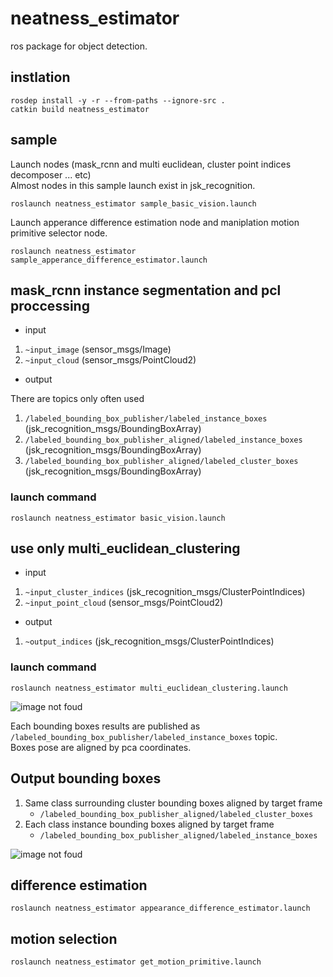 # neatness_estimator

ros package for object detection.

## instlation
```
rosdep install -y -r --from-paths --ignore-src .
catkin build neatness_estimator
```

## sample
Launch nodes (mask_rcnn and multi euclidean, cluster point indices decomposer ... etc)\
Almost nodes in this sample launch exist in jsk_recognition.
```
roslaunch neatness_estimator sample_basic_vision.launch
```

Launch apperance difference estimation node and maniplation motion primitive selector node.
```
roslaunch neatness_estimator sample_apperance_difference_estimator.launch
```


## mask_rcnn instance segmentation and pcl proccessing
 - input
 1. `~input_image` (sensor_msgs/Image)
 2. `~input_cloud` (sensor_msgs/PointCloud2)

 - output

 There are topics only often used
 1. `/labeled_bounding_box_publisher/labeled_instance_boxes` (jsk_recognition_msgs/BoundingBoxArray)
 2. `/labeled_bounding_box_publisher_aligned/labeled_instance_boxes` (jsk_recognition_msgs/BoundingBoxArray)
 3. `/labeled_bounding_box_publisher_aligned/labeled_cluster_boxes` (jsk_recognition_msgs/BoundingBoxArray)

### launch command
```
roslaunch neatness_estimator basic_vision.launch
```

## use only multi_euclidean_clustering
 - input
 1. `~input_cluster_indices` (jsk_recognition_msgs/ClusterPointIndices)
 2. `~input_point_cloud` (sensor_msgs/PointCloud2)

 - output
 1. `~output_indices` (jsk_recognition_msgs/ClusterPointIndices)

### launch command
```
roslaunch neatness_estimator multi_euclidean_clustering.launch
```

![image not foud](./neatness_estimator/images/clustering_processing1.png)

Each bounding boxes results are published as `/labeled_bounding_box_publisher/labeled_instance_boxes` topic.\
Boxes pose are aligned by pca coordinates.

## Output bounding boxes
1. Same class surrounding cluster bounding boxes aligned by target frame
   - `/labeled_bounding_box_publisher_aligned/labeled_cluster_boxes`
2. Each class instance bounding boxes aligned by target frame
   - `/labeled_bounding_box_publisher_aligned/labeled_instance_boxes`

![image not foud](./neatness_estimator/images/clustering_processing2.png)


## difference estimation
```
roslaunch neatness_estimator appearance_difference_estimator.launch
```

## motion selection
```
roslaunch neatness_estimator get_motion_primitive.launch
```


